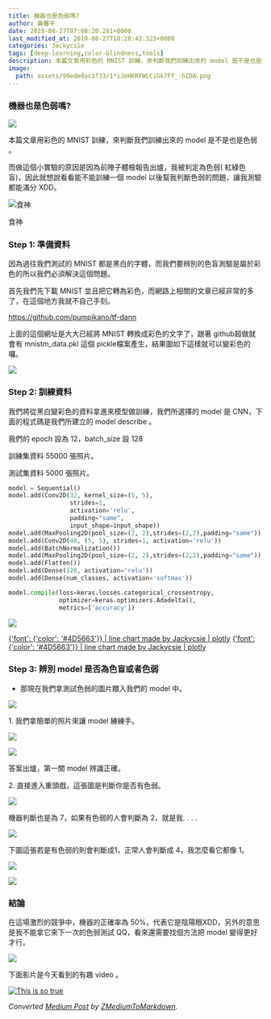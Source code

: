 ```yaml
---
title: 機器也是色弱嗎?
author: 黃馨平
date: 2019-08-27T07:08:20.281+0000
last_modified_at: 2019-08-27T10:28:42.323+0000
categories: Jackycsie
tags: [deep-learning,color-blindness,tools]
description: 本篇文章用彩色的 MNIST 訓練，來判斷我們訓練出來的 model 是不是也是色弱 。
image:
  path: assets/99ede0ac1f33/1*iJeHKRFWLCiGk7Ff_-hIDA.png
---
```


### 機器也是色弱嗎?


![](assets/99ede0ac1f33/1*iJeHKRFWLCiGk7Ff_-hIDA.png)


本篇文章用彩色的 MNIST 訓練，來判斷我們訓練出來的 model 是不是也是色弱 。

而做這個小實驗的原因是因為前陣子體檢報告出爐，我被判定為色弱\( 紅綠色盲\)，因此就想說看看能不能訓練一個 model 以後幫我判斷色弱的問題，讓我測驗都能滿分 XDD。


![食神](assets/99ede0ac1f33/1*7aill_4EqANA58NX6w2Oww.jpeg)

食神
### Step 1: 準備資料

因為過往我們測試的 MNIST 都是黑白的字體，而我們要辨別的色盲測驗是屬於彩色的所以我們必須解決這個問題。

首先我們先下載 MNIST 並且把它轉為彩色，而網路上相關的文章已經非常的多了，在這個地方我就不自己手刻。

[https://github\.com/pumpikano/tf\-dann](https://github.com/pumpikano/tf-dann)

上面的這個網址是大大已經將 MNIST 轉換成彩色的文字了，跟著 github超做就會有 mnistm\_data\.pkl 這個 pickle檔案產生，結果圖如下這樣就可以變彩色的囉。


![](assets/99ede0ac1f33/1*EXjbE-_afTY0QbXtCzPQ2Q.png)

### Step 2: 訓練資料

我們將從黑白變彩色的資料拿進來模型做訓練，我們所選擇的 model 是 CNN，下面的程式碼是我們所建立的 model describe 。

我們的 epoch 設為 12，batch\_size 設 128

訓練集資料 55000 張照片。

測試集資料 5000 張照片。
```python
model = Sequential()
model.add(Conv2D(32, kernel_size=(5, 5),
                 strides=1,
                 activation='relu',
                 padding="same",
                 input_shape=input_shape))
model.add(MaxPooling2D(pool_size=(2, 2),strides=(2,2),padding="same"))
model.add(Conv2D(48, (5, 5), strides=1, activation='relu'))
model.add(BatchNormalization())
model.add(MaxPooling2D(pool_size=(2, 2),strides=(2,2),padding="same"))
model.add(Flatten())
model.add(Dense(128, activation='relu'))
model.add(Dense(num_classes, activation='softmax'))

model.compile(loss=keras.losses.categorical_crossentropy,
              optimizer=keras.optimizers.Adadelta(),
              metrics=['accuracy'])
```


![](assets/99ede0ac1f33/1*nwoXrkdkJRX6NpQK37ZKRg.jpeg)

[{'font': {'color': '#4D5663'}} | line chart made by Jackycsie | plotly](https://plot.ly/~jackycsie/10/font-color-4d5663/)
[{'font': {'color': '#4D5663'}} | line chart made by Jackycsie | plotly](https://plot.ly/~jackycsie/12/font-color-4d5663/)
### Step 3: 辨別 model 是否為色盲或者色弱
- 那現在我們拿測試色弱的圖片餵入我們的 model 中。



![](assets/99ede0ac1f33/1*5ROKWjmCadk5HSWnf_9nyA.gif)


1\. 我們拿簡單的照片來讓 model 練練手。


![](assets/99ede0ac1f33/1*k1fHBx_XfQwsSlluXlYWrw.jpeg)



![](assets/99ede0ac1f33/1*YKOtbjOfn_ENi04twxBcnQ.jpeg)


答案出爐，第一關 model 辨識正確。

2\. 直接進入重頭戲，這張圖是判斷你是否有色弱。


![](assets/99ede0ac1f33/1*DPNNgQZ3qsHrZOcp0-4WkA.jpeg)


機器判斷也是為 7，如果有色弱的人會判斷為 2，就是我\. \. \. \.


![](assets/99ede0ac1f33/1*rQ82Qugn2dJfrY6deOhnBw.jpeg)


下圖這張若是有色弱的則會判斷成1，正常人會判斷成 4，我怎麼看它都像 1。


![](assets/99ede0ac1f33/1*GoXHBqZmeMCI_uqWRbVOug.jpeg)



![](assets/99ede0ac1f33/1*PfAGP3xn0kdaTo-U6jIu1Q.jpeg)

### 結論

在這場激烈的競爭中，機器的正確率為 50%，代表它是陰陽眼XDD，另外的意思是我不能拿它來下一次的色弱測試 QQ，看來還需要找個方法把 model 變得更好才行。


![](assets/99ede0ac1f33/1*wDr1dumviBpUQVs5lO7a-A.gif)


下面影片是今天看到的有趣 video 。


[![This is so true](https://scontent-sjc3-1.xx.fbcdn.net/v/t15.5256-10/67149882_1239408046239529_3945584462523269120_n.jpg?_nc_cat=105&ccb=1-7&_nc_sid=776239&_nc_ohc=IzNrhEbbEuYAX-XbL2U&_nc_ht=scontent-sjc3-1.xx&oh=00_AT8Yx0jn_ZoqcBwSaxud1-Cd395Lb7uW81zN2vlR2sZI2w&oe=62ED11D1 "This is so true")](https://www.facebook.com/statguy88/videos/1239406509573016/)




_Converted [Medium Post](https://medium.com/jacky-life/%E6%A9%9F%E5%99%A8%E4%B9%9F%E6%98%AF%E8%89%B2%E5%BC%B1%E5%97%8E-99ede0ac1f33) by [ZMediumToMarkdown](https://github.com/ZhgChgLi/ZMediumToMarkdown)._
